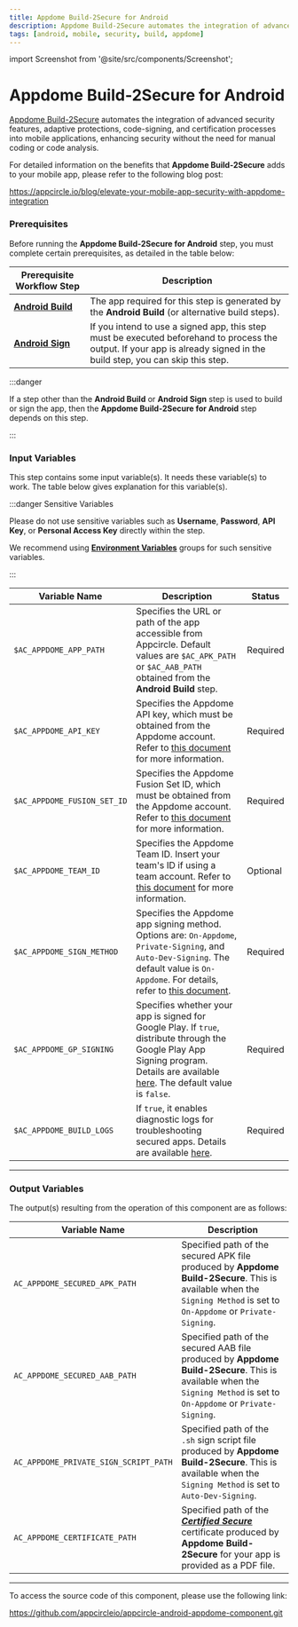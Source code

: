 ```yaml
---
title: Appdome Build-2Secure for Android
description: Appdome Build-2Secure automates the integration of advanced security features, adaptive protections, code-signing, and certification processes into mobile applications, enhancing security without the need for manual coding or code analysis.
tags: [android, mobile, security, build, appdome]
---
```


import Screenshot from '@site/src/components/Screenshot';

# Appdome Build-2Secure for Android

[Appdome Build-2Secure](https://apis.appdome.com/docs/integrate-in-cicd) automates the integration of advanced security features, adaptive protections, code-signing, and certification processes into mobile applications, enhancing security without the need for manual coding or code analysis.

For detailed information on the benefits that **Appdome Build-2Secure** adds to your mobile app, please refer to the following blog post:

https://appcircle.io/blog/elevate-your-mobile-app-security-with-appdome-integration

### Prerequisites

Before running the **Appdome Build-2Secure for Android** step, you must complete certain prerequisites, as detailed in the table below:

| Prerequisite Workflow Step                                                                         | Description                                                                                                                                                              |
| -------------------------------------------------------------------------------------------------- | ------------------------------------------------------------------------------------------------------------------------------------------------------------------------ |
| [**Android Build**](/workflows/android-specific-workflow-steps/android-build) | The app required for this step is generated by the **Android Build** (or alternative build steps).                                                                       |
| [**Android Sign**](/workflows/android-specific-workflow-steps/android-sign)   | If you intend to use a signed app, this step must be executed beforehand to process the output. If your app is already signed in the build step, you can skip this step. |

:::danger

If a step other than the **Android Build** or **Android Sign** step is used to build or sign the app, then the **Appdome Build-2Secure for Android** step depends on this step.

:::

<Screenshot url='https://cdn.appcircle.io/docs/assets/android-workflow-components-appdome-build-to-secure_1.png'/>

### Input Variables

This step contains some input variable(s). It needs these variable(s) to work. The table below gives explanation for this variable(s).

<Screenshot url='https://cdn.appcircle.io/docs/assets/android-workflow-components-appdome-build-to-secure_2.png'/>

:::danger Sensitive Variables

Please do not use sensitive variables such as **Username**, **Password**, **API Key**, or **Personal Access Key** directly within the step.

We recommend using [**Environment Variables**](/environment-variables/managing-variables) groups for such sensitive variables.

:::

| Variable Name               | Description                                                                                                                                                                                                                                                                                                                                                  | Status   |
| --------------------------- | ------------------------------------------------------------------------------------------------------------------------------------------------------------------------------------------------------------------------------------------------------------------------------------------------------------------------------------------------------------ | -------- |
| `$AC_APPDOME_APP_PATH`      | Specifies the URL or path of the app accessible from Appcircle. Default values are `$AC_APK_PATH` or `$AC_AAB_PATH` obtained from the **Android Build** step.                                                                                                                                                                                                | Required |
| `$AC_APPDOME_API_KEY`       | Specifies the Appdome API key, which must be obtained from the Appdome account. Refer to [this document](https://apis.appdome.com/docs/getting-started#getting-and-resetting-your-appdomes-build2secure-api-token) for more information.                                                                                                                     | Required |
| `$AC_APPDOME_FUSION_SET_ID` | Specifies the Appdome Fusion Set ID, which must be obtained from the Appdome account. Refer to [this document](https://apis.appdome.com/docs/getting-started#getting-a-fusion-sets-id) for more information.                                                                                                                                                 | Required |
| `$AC_APPDOME_TEAM_ID`       | Specifies the Appdome Team ID. Insert your team's ID if using a team account. Refer to [this document](https://apis.appdome.com/docs/getting-started#getting-a-teams-id) for more information.                                                                                                                                                               | Optional |
| `$AC_APPDOME_SIGN_METHOD`   | Specifies the Appdome app signing method. Options are: `On-Appdome`, `Private-Signing`, and `Auto-Dev-Signing`. The default value is `On-Appdome`. For details, refer to [this document](https://www.appdome.com/how-to/devsecops-automation-mobile-cicd/automated-signing-secured-android-ios/automatic-code-signing-for-secured-android-apps-on-appdome/). | Required |
| `$AC_APPDOME_GP_SIGNING`    | Specifies whether your app is signed for Google Play. If `true`, distribute through the Google Play App Signing program. Details are available [here](https://www.appdome.com/how-to/devsecops-automation-mobile-cicd/automated-signing-secured-android-ios/automatic-code-signing-for-secured-android-apps-on-appdome/). The default value is `false`.      | Required |
| `$AC_APPDOME_BUILD_LOGS`    | If `true`, it enables diagnostic logs for troubleshooting secured apps. Details are available [here](https://www.appdome.com/how-to/devsecops-automation-mobile-cicd/test-secured-mobile-apps/appdome-diagnostic-logs-for-troubleshooting-secured-apps/).                                                                                                    | Required |

---

### Output Variables

The output(s) resulting from the operation of this component are as follows:

<Screenshot url='https://cdn.appcircle.io/docs/assets/android-workflow-components-appdome-build-to-secure_3.png'/>

| Variable Name                          | Description                                                                                                                                                                                                        |
| -------------------------------------- | ------------------------------------------------------------------------------------------------------------------------------------------------------------------------------------------------------------------ |
| `AC_APPDOME_SECURED_APK_PATH`         | Specified path of the secured APK file produced by **Appdome Build-2Secure**. This is available when the `Signing Method` is set to `On-Appdome` or `Private-Signing`.                                             |
| `AC_APPDOME_SECURED_AAB_PATH`         | Specified path of the secured AAB file produced by **Appdome Build-2Secure**. This is available when the `Signing Method` is set to `On-Appdome` or `Private-Signing`.                                             |
| `AC_APPDOME_PRIVATE_SIGN_SCRIPT_PATH` | Specified path of the `.sh` sign script file produced by **Appdome Build-2Secure**. This is available when the `Signing Method` is set to `Auto-Dev-Signing`.                                                      |
| `AC_APPDOME_CERTIFICATE_PATH`         | Specified path of the [**_Certified Secure_**](https://www.appdome.com/certified-secure-mobile-devsecops-certification/) certificate produced by **Appdome Build-2Secure** for your app is provided as a PDF file. |

---

To access the source code of this component, please use the following link:

https://github.com/appcircleio/appcircle-android-appdome-component.git
